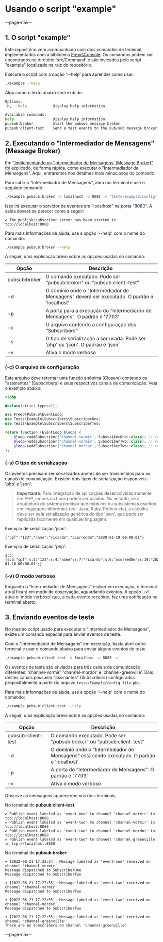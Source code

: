 # Usando o script "example"

--page-nav--

## 1. O script "example"

Este repositório vem acompanhado com dois comandos de terminal, implementados com a biblioteca [Freep\Console](https://github.com/ricardopedias/freep-console). Os comandos podem ser encontrados no diretório 'src/Command' e são invicados pelo script "example" localizado na raiz do repositório.

Execute o script com a opção '--help' para aprender como usar:

```bash
./example --help
```

Algo como o texto abaixo será exibido:

```bash
Options: 
-h, --help            Display help information

Available commands: 
help                  Display help information
pubsub:broker         Start the pubsub message broker
pubsub:client-test    Send a test events to the pub/sub message broker
```

## 2. Executando o "Intermediador de Mensagens" (Message Broker)

Em ["Implementando no 'Intermediador de Mensagens' (Message Broker)"](03-implementando-no-broker.md) foi explicado, de forma rápida, como executar o "Intermediador de Mensagens". Aqui, entraremos nos detalhes mais minuciosos do comando.

Para subir o "Intermediador de Mensagens", abra um terminal e use o seguinte comando:

```bash
./example pubsub:broker -d localhost -p 8080 -c 'tests/Example/config-file.php' -s json -v
```

Isso irá executar o servidor de eventos em "localhost" na porta "8080". A saída deverá se parecer como a seguir:

```text
✔ The publish/subscriber server has been started in tcp://localhost:8080
```

Para mais informações de ajuda, use a opção '--help' com o nome do comando:

```bash
./example pubsub:broker --help
```

A seguir, uma explicação breve sobre as opções usadas no comando:

Opção | Descrição
-- | --
pubsub:broker | O comando executado. Pode ser "pubsub:broker" ou "pubsub:client-test"
-d | O domínio onde o "Intermediador de Mensagens" deverá ser executado. O padrão é 'localhost'
-p | A porta para a execução do "Intermediador de Mensagens". O padrão é '7703'
-c | O arquivo contendo a configuração dos "Subscribers"
-s | O tipo de serialização a ser usada. Pode ser 'php' ou 'json'. O padrão é 'json'
-v | Ativa o modo verboso

### (-c) O arquivo de configuração

Este arquivo deve retornar uma função anônima (Closure) contendo os "assinantes" (Subscribers) e seus respectivos canais de comunicação. Veja o exemplo abaixo:

```php
<?php

declare(strict_types=1);

use Freep\PubSub\EventLoop;
use Tests\Example\Subscribers\SubscriberOne;
use Tests\Example\Subscribers\SubscriberTwo;

return function (EventLoop $loop) {
    $loop->addSubscriber('channel-vormir', SubscriberOne::class); // recebe EventOne
    $loop->addSubscriber('channel-vormir', SubscriberTwo::class); // recebe EventOne e EventTwo
    $loop->addSubscriber('channel-mordor', SubscriberTwo::class); // recebe EventOne e EventTwo
};
```

### (-s) O tipo de serialização

Os eventos precisam ser serializados anntes de ser transmitidos para os canais de comunicação. Existem dois tipos de serialização disponíveis: 'php' e 'json'.

> **Importante**: Para integração de aplicações desenvolvidas somente em PHP, ambos os tipos podem ser usados. No entanto, se a arquitetura do sistema precisar que módulos ou subsistemas escritos em linguagens diferentes (ex.: Java, Ruby, Python etc), a escolha deve ser pela serialização genérica do tipo 'json', que pode ser replicada facilmente em qualquer linguagem.

Exemplo de serialização 'json':

```text
{"cpf":"123","name":"ricardo","ocurredOn":"2020-01-10 00:00:01"}
```

Exemplo de serialização 'php':

```text
a:3:{s:3:"cpf";s:3:"123";s:4:"name";s:7:"ricardo";s:9:"ocurredOn";s:19:"2020-01-10 00:00:01";}
```

### (-v) O modo verboso

Enquanto o "Intermediador de Mensagens" estiver em execução, o terminal atual ficará em modo de observação, aguardando eventos. A opção '-v' ativa o 'modo verboso' que, a cada evento recebido, faz uma notificação no terminal aberto.

## 3. Enviando eventos de teste

No mesmo script usado para executar o "Intermediador de Mensagens", existe um comando especial para enviar eventos de teste.

Com o "Intermediador de Mensagens" em execução, basta abrir outro terminal e usar o comando abaixo para enviar alguns eventos de teste.

```bash
./example pubsub:client-test -d localhost -p 8080 -v
```

Os eventos de teste são enviados para três canais de comunicação diferentes: 'channel-vormir', 'channel-mordor' e 'channel-greenville'. Dois destes canais possuem "assinantes" (Subscribers) configurados propositalmente a partir do arquivo `tests/Example/config-file.php`.

Para mais informações de ajuda, use a opção '--help' com o nome do comando:

```bash
./example pubsub:client-test --help
```

A seguir, uma explicação breve sobre as opções usadas no comando:

Opção | Descrição
-- | --
pubsub::client-test | O comando executado. Pode ser "pubsub:broker" ou "pubsub:client-test"
-d | O domínio onde o "Intermediador de Mensagens" está sendo executado. O padrão é 'localhost'
-p | A porta do "Intermediador de Mensagens". O padrão é '7703'
-v | Ativa o modo verboso

Observe as mensagens aparecerem nos dois terminais.

No terminal do **pubsub:client-test**:

```text
✔ Publish event labeled as 'event-one' to channel 'channel-vormir' in tcp://localhost:8080
✔ Publish event labeled as 'event-two' to channel 'channel-vormir' in tcp://localhost:8080
✔ Publish event labeled as 'event-two' to channel 'channel-mordor' in tcp://localhost:8080
✔ Publish event labeled as 'event-two' to channel 'channel-greenville' in tcp://localhost:8080
```

No terminal do **pubsub:broker**:

```text
➜ [2022-06-21 17:22:54]: Message labeled as 'event-one' received on channel 'channel-vormir'
Message dispatched to SubscriberOne
Message dispatched to SubscriberTwo

➜ [2022-06-21 17:22:55]: Message labeled as 'event-two' received on channel 'channel-vormir'
Message dispatched to SubscriberTwo

➜ [2022-06-21 17:22:55]: Message labeled as 'event-two' received on channel 'channel-mordor'
Message dispatched to SubscriberTwo

➜ [2022-06-21 17:22:55]: Message labeled as 'event-two' received on channel 'channel-greenville'
There are no subscribers on channel 'channel-greenville'
```

--page-nav--
